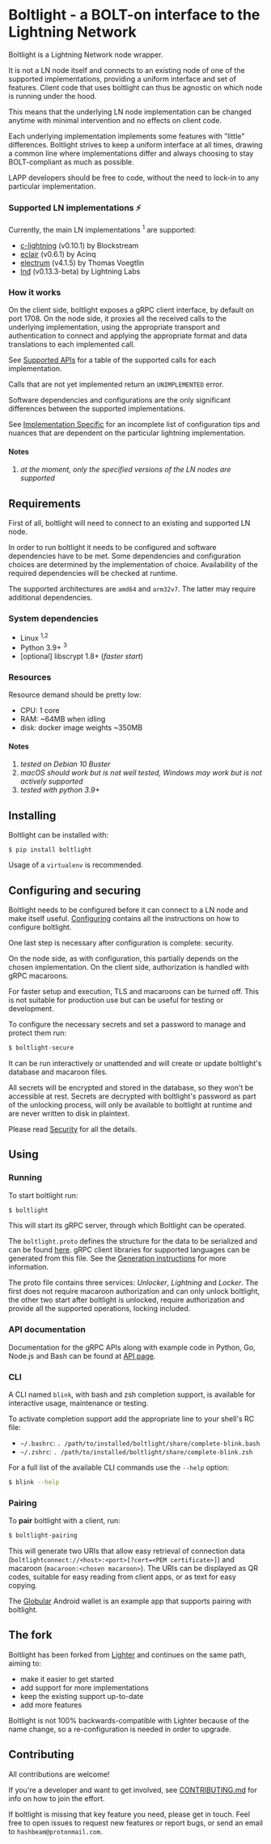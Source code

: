 # Boltlight - a BOLT-on interface to the Lightning Network

Boltlight is a Lightning Network node wrapper.

It is not a LN node itself and connects to an existing node of one of the
supported implementations, providing a uniform interface and set of features.
Client code that uses boltlight can thus be agnostic on which node is running
under the hood.

This means that the underlying LN node implementation can be
changed anytime with minimal intervention and no effects on client code.

Each underlying implementation implements some features with "little"
differences. Boltlight strives to keep a uniform interface at all times,
drawing a common line where implementations differ and always choosing to stay
BOLT-compliant as much as possible.

LAPP developers should be free to code, without the need to lock-in to any
particular implementation.


### Supported LN implementations :zap:

Currently, the main LN implementations <sup>1</sup> are supported:

- [c-lightning](https://github.com/ElementsProject/lightning)
  (v0.10.1) by Blockstream
- [eclair](https://github.com/ACINQ/eclair) (v0.6.1) by Acinq
- [electrum](https://github.com/spesmilo/electrum) (v4.1.5)
  by Thomas Voegtlin
- [lnd](https://github.com/lightningnetwork/lnd) (v0.13.3-beta) by Lightning
  Labs

### How it works

On the client side, boltlight exposes a gRPC client interface, by default on
port 1708. On the node side, it proxies all the received calls to the
underlying implementation, using the appropriate transport and authentication
to connect and applying the appropriate format and data translations to each
implemented call.

See [Supported APIs](/doc/supported_apis.md) for a table of the supported calls
for each implementation.

Calls that are not yet implemented return an `UNIMPLEMENTED` error.

Software dependencies and configurations are the only significant differences
between the supported implementations.

See [Implementation Specific](/doc/implementation_specific.md) for an
incomplete list of configuration tips and nuances that are dependent on the
particular lightning implementation.


#### Notes
1. _at the moment, only the specified versions of the LN nodes are supported_


## Requirements

First of all, boltlight will need to connect to an existing and supported LN
node.

In order to run boltlight it needs to be configured and software dependencies
have to be met. Some dependencies and configuration choices are determined by
the implementation of choice. Availability of the required dependencies will be
checked at runtime.

The supported architectures are `amd64` and `arm32v7`. The latter may require
additional dependencies.


### System dependencies

- Linux <sup>1,2</sup>
- Python 3.9+ <sup>3</sup>
- [optional] libscrypt 1.8+ (_faster start_)

### Resources

Resource demand should be pretty low:

- CPU: 1 core
- RAM: ~64MB when idling
- disk: docker image weights ~350MB

#### Notes

1. _tested on Debian 10 Buster_
2. _macOS should work but is not well tested, Windows may work but is not
   actively supported_
3. _tested with python 3.9+_


## Installing

Boltlight can be installed with:
```
$ pip install boltlight
```

Usage of a `virtualenv` is recommended.


## Configuring and securing

Boltlight needs to be configured before it can connect to a LN node and make
itself useful. [Configuring](/doc/configuring.md) contains all the instructions
on how to configure boltlight.

One last step is necessary after configuration is complete: security.

On the node side, as with configuration, this partially depends on the chosen
implementation. On the client side, authorization is handled with gRPC
macaroons.

For faster setup and execution, TLS and macaroons can be turned off. This is
not suitable for production use but can be useful for testing or development.

To configure the necessary secrets and set a password to manage and protect
them run:
```bash
$ boltlight-secure
```

It can be run interactively or unattended and will create or update boltlight's
database and macaroon files.

All secrets will be encrypted and stored in the database, so they won't be
accessible at rest. Secrets are decrypted with boltlight's password as part
of the unlocking process, will only be available to boltlight at runtime and
are never written to disk in plaintext.

Please read [Security](/doc/security.md) for all the details.


## Using

### Running

To start boltlight run:
```bash
$ boltlight
```

This will start its gRPC server, through which Boltlight can be operated.

The `boltlight.proto` defines the structure for the data to be serialized
and can be found [here](/boltlight/boltlight.proto).
gRPC client libraries for supported languages can be generated from this file.
See the [Generation instructions](/doc/client_libraries.md) for more
information.

The proto file contains three services: _Unlocker_, _Lightning_ and _Locker_.
The first does not require macaroon authorization and can only unlock
boltlight, the other two start after boltlight is unlocked, require
authorization and provide all the supported operations, locking included.

### API documentation

Documentation for the gRPC APIs along with example code in Python, Go,
Node.js and Bash can be found at
[API page](https://hashbeam.gitlab.io/boltlight/).

### CLI

A CLI named `blink`, with bash and zsh completion support, is available for
interactive usage, maintenance or testing.

To activate completion support add the appropriate line to your shell's RC
file:
- `~/.bashrc`: `. /path/to/installed/boltlight/share/complete-blink.bash`
- `~/.zshrc`: `. /path/to/installed/boltlight/share/complete-blink.zsh`

For a full list of the available CLI commands use the `--help` option:
```bash
$ blink --help
```

### Pairing

To **pair** boltlight with a client, run:
```bash
$ boltlight-pairing
```

This will generate two URIs that allow easy retrieval of connection data
(`boltlightconnect://<host>:<port>[?cert=<PEM certificate>]`)
and macaroon (`macaroon:<chosen macaroon>`).
The URIs can be displayed as QR codes, suitable for easy reading from client
apps, or as text for easy copying.

The [Globular](https://gitlab.com/hashbeam/globular) Android wallet is an
example app that supports pairing with boltlight.


## The fork

Boltlight has been forked from [Lighter](https://gitlab.com/inbitcoin/lighter)
and continues on the same path, aiming to:
- make it easier to get started
- add support for more implementations
- keep the existing support up-to-date
- add more features

Boltlight is not 100% backwards-compatible with Lighter because of the name
change, so a re-configuration is needed in order to upgrade.


## Contributing

All contributions are welcome!

If you're a developer and want to get involved, see
[CONTRIBUTING.md](/CONTRIBUTING.md) for info on how to join the effort.

If boltlight is missing that key feature you need, please get in touch.
Feel free to open issues to request new features or report bugs, or send an
email to `hashbeam@protonmail.com`.

